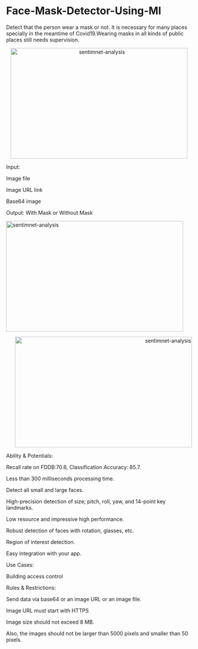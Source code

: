 # Face-Mask-Detector-Using-Ml
Detect that the person wear a mask or not. It is necessary for many places specially in the meantime of Covid19.Wearing masks in all kinds of public places still needs supervision.

<p align="center">
<img src="https://5.imimg.com/data5/PI/FD/NK/SELLER-5866466/images-500x500.jpg" alt='sentimnet-analysis' height=300 width=480> </a></p>

Input:

Image file

Image URL link

Base64 image


Output: With Mask or Without Mask

<p align="left">
<img src="https://i.im.ge/2021/07/19/dL1cm.png" alt='sentimnet-analysis' height=300 width=480> </a></p>
<p align="right">
<img src="https://i.im.ge/2021/07/19/dL2er.png" alt='sentimnet-analysis' height=300 width=480> </a></p>


Ability & Potentials:

Recall rate on FDDB:70.6, Classification Accuracy: 85.7.

Less than 300 milliseconds processing time.

Detect all small and large faces.

High-precision detection of size; pitch, roll, yaw, and 14-point key landmarks.

Low resource and impressive high performance.

Robust detection of faces with rotation, glasses, etc.

Region of interest detection.

Easy integration with your app.



Use Cases:

Building access control

Rules & Restrictions:

Send data via base64 or an image URL or an image file.

Image URL must start with HTTPS

Image size should not exceed 8 MB.

Also, the images should not be larger than 5000 pixels and smaller than 50 pixels.
